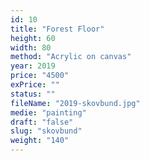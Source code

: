 ```yaml
---
id: 10
title: "Forest Floor"
height: 60
width: 80
method: "Acrylic on canvas"
year: 2019
price: "4500"
exPrice: ""
status: ""
fileName: "2019-skovbund.jpg"
medie: "painting"
draft: "false"
slug: "skovbund"
weight: "140"
---
```

